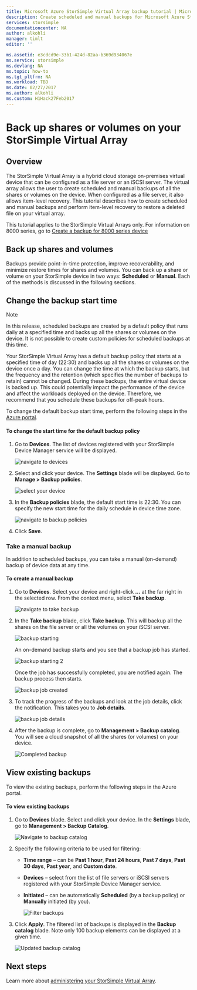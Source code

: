 ```yaml
---
title: Microsoft Azure StorSimple Virtual Array backup tutorial | Microsoft Docs
description: Create scheduled and manual backups for Microsoft Azure StorSimple Virtual Array, and perform item-level recovery to restore a deleted file on your virtual array.
services: storsimple
documentationcenter: NA
author: alkohli
manager: timlt
editor: ''

ms.assetid: e3cdcd9e-33b1-424d-82aa-b369d934067e
ms.service: storsimple
ms.devlang: NA
ms.topic: how-to
ms.tgt_pltfrm: NA
ms.workload: TBD
ms.date: 02/27/2017
ms.author: alkohli
ms.custom: H1Hack27Feb2017
---
```

# Back up shares or volumes on your StorSimple Virtual Array

## Overview

The StorSimple Virtual Array is a hybrid cloud storage on-premises virtual device that can be configured as a file server or an iSCSI server. The virtual array allows the user to create scheduled and manual backups of all the shares or volumes on the device. When configured as a file server, it also allows item-level recovery. This tutorial describes how to create scheduled and manual backups and perform item-level recovery to restore a deleted file on your virtual array.

This tutorial applies to the StorSimple Virtual Arrays only. For information on 8000 series, go to [Create a backup for 8000 series device](./storsimple-8000-manage-backup-policies-u2.md)

## Back up shares and volumes

Backups provide point-in-time protection, improve recoverability, and minimize restore times for shares and volumes. You can back up a share or volume on your StorSimple device in two ways: **Scheduled** or **Manual**. Each of the methods is discussed in the following sections.

## Change the backup start time

> [!NOTE]
> In this release, scheduled backups are created by a default policy that runs daily at a specified time and backs up all the shares or volumes on the device. It is not possible to create custom policies for scheduled backups at this time.


Your StorSimple Virtual Array has a default backup policy that starts at a specified time of day (22:30) and backs up all the shares or volumes on the device once a day. You can change the time at which the backup starts, but the frequency and the retention (which specifies the number of backups to retain) cannot be changed. During these backups, the entire virtual device is backed up. This could potentially impact the performance of the device and affect the workloads deployed on the device. Therefore, we recommend that you schedule these backups for off-peak hours.

 To change the default backup start time, perform the following steps in the [Azure portal](https://portal.azure.com/).

#### To change the start time for the default backup policy

1. Go to **Devices**. The list of devices registered with your StorSimple Device Manager service will be displayed. 
   
    ![navigate to devices](./media/storsimple-virtual-array-backup/changebuschedule1.png)

2. Select and click your device. The **Settings** blade will be displayed. Go to **Manage > Backup policies**.
   
    ![select your device](./media/storsimple-virtual-array-backup/changebuschedule2.png)

3. In the **Backup policies** blade, the default start time is 22:30. You can specify the new start time for the daily schedule in device time zone.
   
    ![navigate to backup policies](./media/storsimple-virtual-array-backup/changebuschedule5.png)

4. Click **Save**.

### Take a manual backup

In addition to scheduled backups, you can take a manual (on-demand) backup of device data at any time.

#### To create a manual backup

1. Go to **Devices**. Select your device and right-click **...** at the far right in the selected row. From the context menu, select **Take backup**.
   
    ![navigate to take backup](./media/storsimple-virtual-array-backup/takebackup1m.png)

2. In the **Take backup** blade, click **Take backup**. This will backup all the shares on the file server or all the volumes on your iSCSI server. 
   
    ![backup starting](./media/storsimple-virtual-array-backup/takebackup2m.png)
   
    An on-demand backup starts and you see that a backup job has started.
   
    ![backup starting 2](./media/storsimple-virtual-array-backup/takebackup3m.png) 
   
    Once the job has successfully completed, you are notified again. The backup process then starts.
   
    ![backup job created](./media/storsimple-virtual-array-backup/takebackup4m.png)

3. To track the progress of the backups and look at the job details, click the notification. This takes you to  **Job details**.
   
     ![backup job details](./media/storsimple-virtual-array-backup/takebackup5m.png)

4. After the backup is complete, go to **Management > Backup catalog**. You will see a cloud snapshot of all the shares (or volumes) on your device.
   
    ![Completed backup](./media/storsimple-virtual-array-backup/takebackup19m.png) 

## View existing backups
To view the existing backups, perform the following steps in the Azure portal.

#### To view existing backups

1. Go to **Devices** blade. Select and click your device. In the **Settings** blade, go to **Management > Backup Catalog**.
   
    ![Navigate to backup catalog](./media/storsimple-virtual-array-backup/viewbackups1.png)
2. Specify the following criteria to be used for filtering:
   
   - **Time range** – can be **Past 1 hour**, **Past 24 hours**, **Past 7 days**, **Past 30 days**, **Past year**, and **Custom date**.
    
   - **Devices** – select from the list of file servers or iSCSI servers registered with your StorSimple Device Manager service.
   
   - **Initiated** – can be automatically **Scheduled** (by a backup policy) or **Manually** initiated (by you).
   
     ![Filter backups](./media/storsimple-virtual-array-backup/viewbackups2.png)

3. Click **Apply**. The filtered list of backups is displayed in the **Backup catalog** blade. Note only 100 backup elements can be displayed at a given time.
   
    ![Updated backup catalog](./media/storsimple-virtual-array-backup/viewbackups3.png)

## Next steps

Learn more about [administering your StorSimple Virtual Array](storsimple-ova-web-ui-admin.md).
